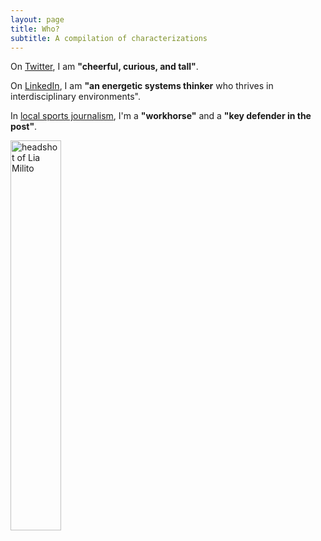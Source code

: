 ```yaml
---
layout: page
title: Who?
subtitle: A compilation of characterizations
---
```


On [Twitter](https://twitter.com/liabadia), I am **"cheerful, curious, and tall"**.

On [LinkedIn](https://www.linkedin.com/in/liamilito), I am **"an energetic systems thinker** who thrives in interdisciplinary environments".

In [local sports journalism](https://haligonia.ca/huskies-on-haligonia-nationally-ranked-acadia-reloaded-huskies-tip-off-the-aus-regular-season-28486/), I'm a **"workhorse"** and a **"key defender in the post"**.

<img src="/assets/img/lia-photo.jpg" alt="headshot of Lia Milito" width="40%">
